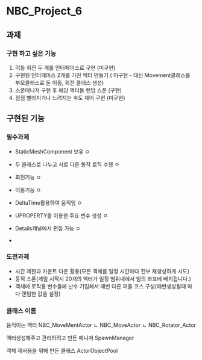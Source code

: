 # NBC_Project_6

## 과제 


### 구현 하고 싶은 기능

1. 이동 회전 두 개를 인터페이스로 구현 (미구현)
2. 구현된 인터페이스 2개를 가진 액터 만들기 ( 미구현 -  대신 Movement클래스를 부모클래스로 둔 이동, 회전 클래스 생성)
3. 스폰매니저 구현 후 해당 액터들 랜덤 스폰 (구현)
4. 점점 빨라지거나 느려지는 속도 제어 구현 (미구현)

## 구현된 기능 

### 필수과제

- StaticMeshComponent 보유 ㅇ
- 두 클래스로 나누고 서로 다른 동작 로직 수행 ㅇ

- 회전기능 ㅇ
- 이동기능 ㅇ
- DeltaTime활용하여 움직임 ㅇ

- UPROPERTY를 이용한 주요 변수 생성 ㅇ
- Details패널에서 편집 가능 ㅇ
- 

### 도전과제

- 시간 제한과 카운트 다운 활용(모든 객체를 일정 시간마다 전부 재생성하게 시도)
- 동적 스폰(게임 시작시 20개의 액터가 일정 범위내에서 임의 좌표에 배치됩니다.)
- 객채에 로직용 변수들에 난수 기입해서 매번 다른 퍼즐 코스 구성(매번생성될때 마다 랜덤한 값을 설정)

### 클래스 이름

움직이는 액터
NBC_MoveMentActor
  ㄴ NBC_MoveActor
  ㄴ NBC_Rotator_Actor

액터생성해주고 관리하려고 만든 매니저
SpawnManager

객체 재사용을 위해 만든 클래스
ActorObjectPool
